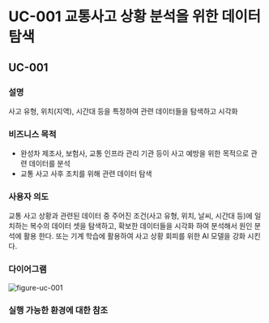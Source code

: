 # UC-001 교통사고 상황 분석을 위한 데이터 탐색

## UC-001

### 설명
사고 유형, 위치(지역), 시간대 등을 특정하여 관련 데이터들을 탐색하고 시각화 

### 비즈니스 목적
- 완성차 제조사, 보험사, 교통 인프라 관리 기관 등이 사고 예방을 위한 목적으로 관련 데이터를 분석
- 교통 사고 사후 조치를 위해 관련 데이터 탐색

### 사용자 의도
교통 사고 상황과 관련된 데이터 중 주어진 조건(사고 유형, 위치, 날씨, 시간대 등)에 일치하는 복수의 데이터 셋을 탐색하고, 
확보한 데이터들을 시각화 하여 분석해서 원인 분석에 활용 한다. 
또는 기계 학습에 활용하여 사고 상황 회피를 위한 AI 모델을 강화 시킨다.

### 다이어그램
![figure-uc-001](https://kroki.io/structurizr/svg/eNqtVVtLG0EUfvdXHFbog1CosdC-KAiVIhQJFfo-SSbJ4GYnzE4SUhFijcUr2hJblUQivSitha3GkkKg_2d39j90NtfdzbompechYWbnnO873zlzBgqUrehZFMewOgHSMjSBVViF9sKxGEklEEcwCzpN8gJieLmoc5wBZbm7hs6G0o3QMyrPzEKcahwRDTNQni28UkARZ4eieik-tewP22AaVcuoijdXfmfHOErpoOgcreA0VROYKZ4ja54V0fQcw0z3Qi52dyWuddOwPx7_D6gUzWOWwRr3Yj3vbUsw8_bQfnsLZtMwG6V_AvQsCziGslkv3Hx0EaKM5onj7JPV-r1p7Rui1rDLBsiDirug7vo8nAOeJnqPsFTHvKnDwNfeOBQb28qQb1_t4ADyzzovgXldCvQeCNh3t75dWrtbEtK6WHfhi61jcfHOp403FcL8JU9SlkGcUA1eYs4IziM1UICuqn0O4mzTqn8xjfew9CIKD0D8aVlfr0Bs1ET5J1jGAYjTirj-oUAYH6QhtchJXJ_3V8z6VRblGojdqtj5bG9Wg_rCU5SuQxt5t2oa6_ZJJawx3dARL7ao1mVRvIUJZzJc4g6dUQnMeAn0bkSjJOqBePc0RSgsmfZl22lD-3TPrrRgfhGcSPtNOW6OHAnv0925tjdl--hE7NyG40YCccXxlmiej4QbkPUo6K75kCQpWSfJI4GzKi06sRa0PGFUa4dVOt_92IPDS3LgjzOV--nK2cqRJh8Oqd0Ip9y9McpxMh2ivJ9-6HAfDt7r7TFpR8Zg1O13UWvalbJVa4W8BcOg_a4Yk-DMSMKOk8bdz4pd2bPOvtsHrdFS6g5bt93Z24PfPMEF3T27B_xgqtf6vtFOtLiak9ynvHc1x6mKijTHQWUTAbNb50UV665csIo7N8j9SgfkGkPxlRSjOS0Bk4-ePo48iQXIoVIGk8m2DX1NSrGWyWsMkcjQNz2NshiislepFqDXQDWelmylPEmUU3knqzVH47W_qbozXA==)

### 실행 가능한 환경에 대한 참조
